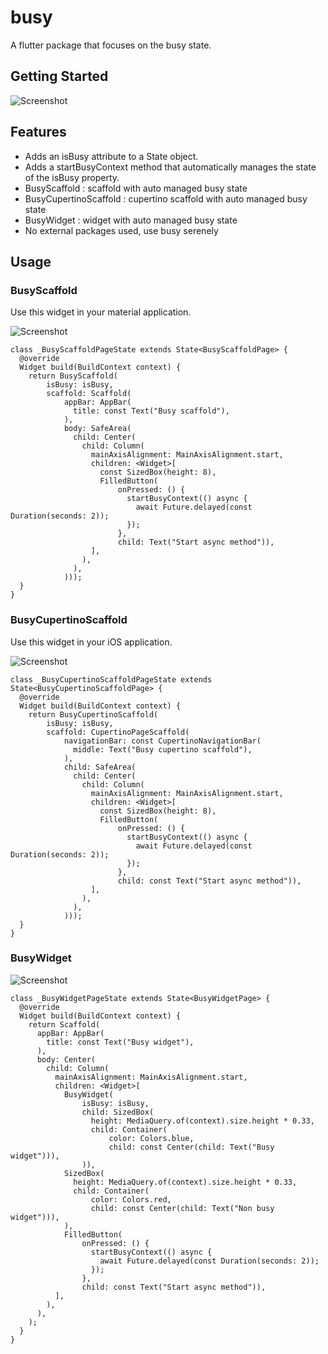 # busy

A flutter package that focuses on the busy state.

## Getting Started

![Screenshot](https://raw.githubusercontent.com/gdaguin/busy/main/doc/images/busy.gif)

## Features
* Adds an isBusy attribute to a State object.
* Adds a startBusyContext method that automatically manages the state of the isBusy property.
* BusyScaffold : scaffold with auto managed busy state
* BusyCupertinoScaffold : cupertino scaffold with auto managed busy state
* BusyWidget : widget with auto managed busy state
* No external packages used, use busy serenely

## Usage

### BusyScaffold
Use this widget in your material application.

![Screenshot](https://raw.githubusercontent.com/gdaguin/busy/main/doc/images/busy.gif)

```
class _BusyScaffoldPageState extends State<BusyScaffoldPage> {
  @override
  Widget build(BuildContext context) {
    return BusyScaffold(
        isBusy: isBusy,
        scaffold: Scaffold(
            appBar: AppBar(
              title: const Text("Busy scaffold"),
            ),
            body: SafeArea(
              child: Center(
                child: Column(
                  mainAxisAlignment: MainAxisAlignment.start,
                  children: <Widget>[
                    const SizedBox(height: 8),
                    FilledButton(
                        onPressed: () {
                          startBusyContext(() async {
                            await Future.delayed(const Duration(seconds: 2));
                          });
                        },
                        child: Text("Start async method")),
                  ],
                ),
              ),
            )));
  }
}
```

### BusyCupertinoScaffold

Use this widget in your iOS application.

![Screenshot](https://raw.githubusercontent.com/gdaguin/busy/main/doc/images/busy-cupertino.gif)

```
class _BusyCupertinoScaffoldPageState extends State<BusyCupertinoScaffoldPage> {
  @override
  Widget build(BuildContext context) {
    return BusyCupertinoScaffold(
        isBusy: isBusy,
        scaffold: CupertinoPageScaffold(
            navigationBar: const CupertinoNavigationBar(
              middle: Text("Busy cupertino scaffold"),
            ),
            child: SafeArea(
              child: Center(
                child: Column(
                  mainAxisAlignment: MainAxisAlignment.start,
                  children: <Widget>[
                    const SizedBox(height: 8),
                    FilledButton(
                        onPressed: () {
                          startBusyContext(() async {
                            await Future.delayed(const Duration(seconds: 2));
                          });
                        },
                        child: const Text("Start async method")),
                  ],
                ),
              ),
            )));
  }
}
```

### BusyWidget

![Screenshot](https://raw.githubusercontent.com/gdaguin/busy/main/doc/images/busy-widget.gif)

```
class _BusyWidgetPageState extends State<BusyWidgetPage> {
  @override
  Widget build(BuildContext context) {
    return Scaffold(
      appBar: AppBar(
        title: const Text("Busy widget"),
      ),
      body: Center(
        child: Column(
          mainAxisAlignment: MainAxisAlignment.start,
          children: <Widget>[
            BusyWidget(
                isBusy: isBusy,
                child: SizedBox(
                  height: MediaQuery.of(context).size.height * 0.33,
                  child: Container(
                      color: Colors.blue,
                      child: const Center(child: Text("Busy widget"))),
                )),
            SizedBox(
              height: MediaQuery.of(context).size.height * 0.33,
              child: Container(
                  color: Colors.red,
                  child: const Center(child: Text("Non busy widget"))),
            ),
            FilledButton(
                onPressed: () {
                  startBusyContext(() async {
                    await Future.delayed(const Duration(seconds: 2));
                  });
                },
                child: const Text("Start async method")),
          ],
        ),
      ),
    );
  }
}
```
